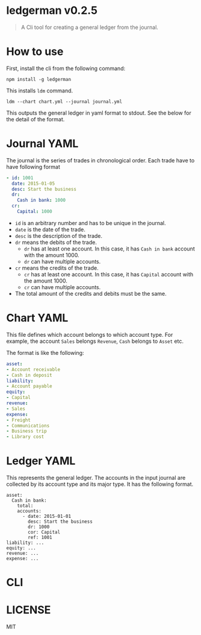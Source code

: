 # ledgerman v0.2.5

> A Cli tool for creating a general ledger from the journal.

# How to use

First, install the cli from the following command:

    npm install -g ledgerman

This installs `ldm` command.

    ldm --chart chart.yml --journal journal.yml

This outputs the general ledger in yaml format to stdout. See the below for the detail of the format.

# Journal YAML

The journal is the series of trades in chronological order. Each trade have to have following format

```yml
- id: 1001
  date: 2015-01-05
  desc: Start the business
  dr:
    Cash in bank: 1000
  cr:
    Capital: 1000
```

- `id` is an arbitrary number and has to be unique in the journal.
- `date` is the date of the trade.
- `desc` is the description of the trade.
- `dr` means the debits of the trade.
  - `dr` has at least one account. In this case, it has `Cash in bank` account with the amount 1000.
  - `dr` can have multiple accounts.
- `cr` means the credits of the trade.
  - `cr` has at least one account. In this case, it has `Capital` account with the amount 1000.
  - `cr` can have multiple accounts.
- The total amount of the credits and debits must be the same.

# Chart YAML

This file defines which account belongs to which account type. For example, the account `Sales` belongs `Revenue`, `Cash` belongs to `Asset` etc.

The format is like the following:

```yml
asset:
- Account receivable
- Cash in deposit
liability:
- Account payable
equity:
- Capital
revenue:
- Sales
expense:
- Freight
- Communications
- Business trip
- Library cost
```

# Ledger YAML

This represents the general ledger. The accounts in the input journal are collected by its account type and its major type. It has the following format.

```
asset:
  Cash in bank:
    total:
    accounts:
      - date: 2015-01-01
        desc: Start the business
        dr: 1000
        cor: Capital
        ref: 1001
liability: ...
equity: ...
revenue: ...
expense: ...
```

# CLI

# LICENSE

MIT
